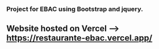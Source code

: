 ### Project for EBAC using Bootstrap and jquery.

## Website hosted on Vercel --> https://restaurante-ebac.vercel.app/
